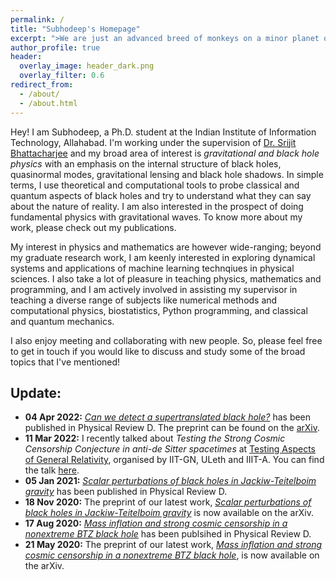 ```yaml
---
permalink: /
title: "Subhodeep's Homepage"
excerpt: ">We are just an advanced breed of monkeys on a minor planet of a very average star. But we can understand the universe. That makes us something very special. <br/> -- Stephen Hawking (Der Spiegel, 16 Oct 1988)"
author_profile: true
header:
  overlay_image: header_dark.png
  overlay_filter: 0.6
redirect_from:
  - /about/
  - /about.html
---
```


Hey! I am Subhodeep, a Ph.D. student at the Indian Institute of Information Technology, Allahabad. I'm working under the supervision of [Dr. Srijit Bhattacharjee](http://profile.iiita.ac.in/srijit/) and my broad area of interest is *gravitational and black hole physics* with an emphasis on the internal structure of black holes, quasinormal modes, gravitational lensing and black hole shadows. In simple terms, I use theoretical and computational tools to probe classical and quantum aspects of black holes and try to understand what they can say about the nature of reality. I am also interested in the prospect of doing fundamental physics with gravitational waves. To know more about my work, please check out my publications.

My interest in physics and mathematics are however wide-ranging; beyond my graduate research work, I am keenly interested in exploring dynamical systems and applications of machine learning technqiues in physical sciences. I also take a lot of pleasure in teaching physics, mathematics and programming, and I am actively involved in assisting my supervisor in teaching a diverse range of subjects like numerical methods and computational physics, biostatistics, Python programming, and classical and quantum mechanics.

I also enjoy meeting and collaborating with new people. So, please feel free to get in touch if you would like to discuss and study some of the broad topics that I've mentioned!

Update:
-------
- **04 Apr 2022:** [*Can we detect a supertranslated black hole?*](https://doi.org/10.1103/PhysRevD.105.084001) has been published in Physical Review D. The preprint can be found on the [arXiv](https://doi.org/10.48550/arXiv.2110.03547).
- **11 Mar 2022:** I recently talked about *Testing the Strong Cosmic Censorship Conjecture in anti-de Sitter spacetimes* at [Testing Aspects of General Relativity](https://events.iitgn.ac.in/2022/gr/), organised by IIT-GN, ULeth and IIIT-A. You can find the talk [here](https://www.youtube.com/watch?v=2VA1N6MXTb8&t=194s).
- **05 Jan 2021:** [*Scalar perturbations of black holes in Jackiw-Teitelboim gravity*](https://doi.org/10.1103/PhysRevD.103.024008) has been published in Physical Review D.
- **18 Nov 2020:** The preprint of our latest work, [*Scalar perturbations of black holes in Jackiw-Teitelboim gravity*](https://arxiv.org/abs/2011.08179) is now available on the arXiv.
- **17 Aug 2020:** [*Mass inflation and strong cosmic censorship in a nonextreme BTZ black hole*](https://doi.org/10.1103/PhysRevD.102.044030) has been publsihed in Physical Review D.
- **21 May 2020:** The preprint of our latest work, [*Mass inflation and strong cosmic censorship in a nonextreme BTZ black hole*](https://arxiv.org/abs/2005.09705), is now available on the arXiv.
